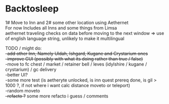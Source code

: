# Backtosleep
1# Move to Inn and 2# some other location using Aethernet<br />
For now Includes all Inns and some things from Limsa <br />
aethernet traveling checks on data before moving to the next window => use of english language string, unlikely to make it multilingual<br />

TODO / might do:  <br />
~~-add other Inn, Namely Uldah, Ishgard, Kugane and Crystarium ones<br />~~
~~-improve GUI (possibly with what its doing rather than true / false)<br />~~
-move to fc chest / market / retainer bell / leves (idylshire / kugane / crystarium) / gc delivery <br />
-better UI?<br />
-some more test (is aetheryte unlocked, is inn quest prereq done, is gil > 1000 ?, if not where i want calc distance moveto or teleport) <br />
-random moveto <br />
~~-refacto ?~~ some more refacto i guess / comments
